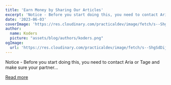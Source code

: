 ```yaml
---
title: 'Earn Money by Sharing Our Articles'
excerpt: 'Notice - Before you start doing this, you need to contact Aria or Tage and make sure your partner...'
date: '2023-06-03'
coverImage: 'https://res.cloudinary.com/practicaldev/image/fetch/s--ShgSdDij--/c_imagga_scale,f_auto,fl_progressive,h_420,q_auto,w_1000/https://dev-to-uploads.s3.amazonaws.com/uploads/articles/tgv4yjiuleuf85uyhys0.jpeg'
author:
  name: Koders
  picture: "assets/blog/authors/koders.png"
ogImage:
  url: 'https://res.cloudinary.com/practicaldev/image/fetch/s--ShgSdDij--/c_imagga_scale,f_auto,fl_progressive,h_420,q_auto,w_1000/https://dev-to-uploads.s3.amazonaws.com/uploads/articles/tgv4yjiuleuf85uyhys0.jpeg'
---
```


Notice - Before you start doing this, you need to contact Aria or Tage and make sure your partner...

[Read more](https://dev.to/polterguy/earn-money-by-sharing-our-articles-14k5)

